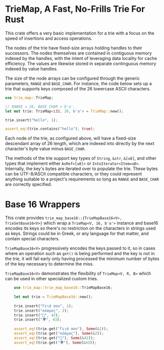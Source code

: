 # TrieMap, A Fast, No-Frills Trie For Rust

This crate offers a very basic implementation for a trie with a focus on the
speed of insertions and access operations.

The nodes of the trie have fixed-size arrays holding handles to their 
successors. The nodes themselves are contained in contiguous memory indexed
by the handles, with the intent of leveraging data locality for cache 
efficiency. The values are likewise stored in separate continguous memory
indexed by value handles.

The size of the node arrays can be configured through the generic parameters,
`RANGE` and `BASE_CHAR`. For instance, the code below sets up a trie that
supports keys composed of the 26 lowercase ASCII characters.

``` rust
use trie_map::TrieMap;

// RANGE = 26, BASE_CHAR = b'a'.
let mut trie: TrieMap<i32, 26, b'a'> = TrieMap::new();

trie.insert("hello", 1);

assert_eq!(trie.contains("hello"), true);
```

Each node of the trie, as configured above, will have a fixed-size descendant 
array of 26 length, which are indexed into directly by the next character's byte
value minus `BASE_CHAR`.

The methods of the trie support key types of `String`, `&str`, `&[u8]`, and 
other types that implement either `AsRef<[u8]>` or `IntoIterator<Item=u8>`.
Internally, the key's bytes are iterated over to populate the trie. These 
bytes can be UTF-8/ASCII compatible characters, or they could represent
anything suitable to a project's requirements so long as `RANGE` and
`BASE_CHAR` are correctly specified.

# Base 16 Wrappers

This crate provides `trie_map_base16::{TrieMapBase16<V>, TrieSetBase16<V>}` 
which wrap a `TrieMap<V, 16, b'a'>` instance and base16 encodes its keys so 
there's no restriction on the characters in strings used as keys. Strings could 
be in Greek, or any language for that matter, and contain special characters.

`TrieMapBase16<V>` progressively encodes the keys passed to it, so in cases
where an operation such as `get()` is being performed and the key is not
in the trie, it will fail early only having processed the minimum number of
bytes of the key necessary to determine the miss.

`TrieMapBase16<V>` demonstrates the flexibility of `TrieMap<V, R, B>` which
can be used in other specialized custom tries.

``` rust
    use trie_map::trie_map_base16::TrieMapBase16;
    
    let mut trie = TrieMapBase16::new();
    
    trie.insert("Γειά σου", 1);
    trie.insert("κόσμος", 2);
    trie.insert("👋", 42);
    trie.insert("🌍", 43);
    
    assert_eq!(trie.get("Γειά σου"), Some(&1));
    assert_eq!(trie.get("κόσμος"), Some(&2));
    assert_eq!(trie.get("👋"), Some(&42));
    assert_eq!(trie.get("🌍"), Some(&43));
```
